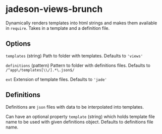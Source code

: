 # jadeson-views-brunch

Dynamically renders templates into html strings and makes them available in `require`.
Takes in a template and a definition file.

## Options
`templates` (string)
  Path to folder with templates. Defaults to `'views'`

`definitions` (pattern)
  Pattern to folder with definitions files. Defaults to `/^app\/templates[\\/].*\.json$/`

`ext`
  Extension of template files. Defaults to `'jade'`

## Definitions
Definitions are `json` files with data to be interpolated into templates.

Can have an optional property `template` (string) which holds template file name to be used with given definitions object. Defaults to definitions file name.
